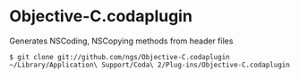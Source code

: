 Objective-C.codaplugin
======================

Generates NSCoding, NSCopying methods from header files

    $ git clone git://github.com/ngs/Objective-C.codaplugin ~/Library/Application\ Support/Coda\ 2/Plug-ins/Objective-C.codaplugin


